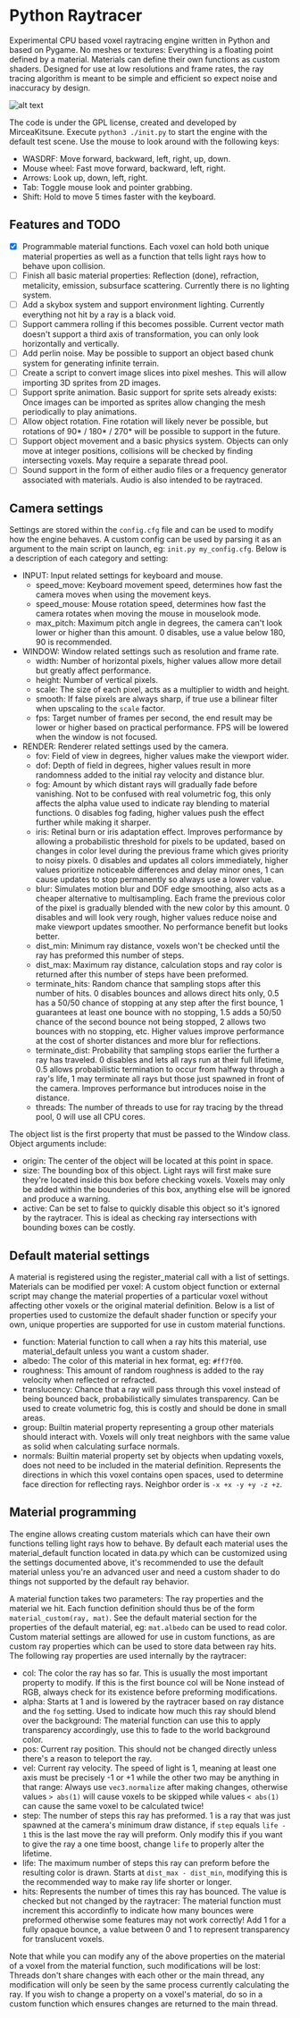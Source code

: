 # Python Raytracer

Experimental CPU based voxel raytracing engine written in Python and based on Pygame. No meshes or textures: Everything is a floating point defined by a material. Materials can define their own functions as custom shaders. Designed for use at low resolutions and frame rates, the ray tracing algorithm is meant to be simple and efficient so expect noise and inaccuracy by design.

![alt text](cover.png)

The code is under the GPL license, created and developed by MirceaKitsune. Execute `python3 ./init.py` to start the engine with the default test scene. Use the mouse to look around with the following keys:

 - WASDRF: Move forward, backward, left, right, up, down.
 - Mouse wheel: Fast move forward, backward, left, right.
 - Arrows: Look up, down, left, right.
 - Tab: Toggle mouse look and pointer grabbing.
 - Shift: Hold to move 5 times faster with the keyboard.

## Features and TODO

  - [x] Programmable material functions. Each voxel can hold both unique material properties as well as a function that tells light rays how to behave upon collision.
  - [ ] Finish all basic material properties: Reflection (done), refraction, metalicity, emission, subsurface scattering. Currently there is no lighting system.
  - [ ] Add a skybox system and support environment lighting. Currently everything not hit by a ray is a black void.
  - [ ] Support cammera rolling if this becomes possible. Current vector math doesn't support a third axis of transformation, you can only look horizontally and vertically.
  - [ ] Add perlin noise. May be possible to support an object based chunk system for generating infinite terrain.
  - [ ] Create a script to convert image slices into pixel meshes. This will allow importing 3D sprites from 2D images.
  - [ ] Support sprite animation. Basic support for sprite sets already exists: Once images can be imported as sprites allow changing the mesh periodically to play animations.
  - [ ] Allow object rotation. Fine rotation will likely never be possible, but rotations of 90* / 180* / 270* will be possible to support in the future.
  - [ ] Support object movement and a basic physics system. Objects can only move at integer positions, collisions will be checked by finding intersecting voxels. May require a separate thread pool.
  - [ ] Sound support in the form of either audio files or a frequency generator associated with materials. Audio is also intended to be raytraced.

## Camera settings

Settings are stored within the `config.cfg` file and can be used to modify how the engine behaves. A custom config can be used by parsing it as an argument to the main script on launch, eg: `init.py my_config.cfg`. Below is a description of each category and setting:

  - INPUT: Input related settings for keyboard and mouse.
    - speed_move: Keyboard movement speed, determines how fast the camera moves when using the movement keys.
    - speed_mouse: Mouse rotation speed, determines how fast the camera rotates when moving the mouse in mouselook mode.
    - max_pitch: Maximum pitch angle in degrees, the camera can't look lower or higher than this amount. 0 disables, use a value below 180, 90 is recommended.
  - WINDOW: Window related settings such as resolution and frame rate.
    - width: Number of horizontal pixels, higher values allow more detail but greatly affect performance.
    - height: Number of vertical pixels.
    - scale: The size of each pixel, acts as a multiplier to width and height.
    - smooth: If false pixels are always sharp, if true use a bilinear filter when upscaling to the `scale` factor.
    - fps: Target number of frames per second, the end result may be lower or higher based on practical performance. FPS will be lowered when the window is not focused.
  - RENDER: Renderer related settings used by the camera.
    - fov: Field of view in degrees, higher values make the viewport wider.
    - dof: Depth of field in degrees, higher values result in more randomness added to the initial ray velocity and distance blur.
    - fog: Amount by which distant rays will gradually fade before vanishing. Not to be confused with real volumetric fog, this only affects the alpha value used to indicate ray blending to material functions. 0 disables fog fading, higher values push the effect further while making it sharper.
    - iris: Retinal burn or iris adaptation effect. Improves performance by allowing a probabilistic threshold for pixels to be updated, based on changes in color level during the previous frame which gives priority to noisy pixels. 0 disables and updates all colors immediately, higher values prioritize noticeable differences and delay minor ones, 1 can cause updates to stop permanently so always use a lower value.
    - blur: Simulates motion blur and DOF edge smoothing, also acts as a cheaper alternative to multisampling. Each frame the previous color of the pixel is gradually blended with the new color by this amount. 0 disables and will look very rough, higher values reduce noise and make viewport updates smoother. No performance benefit but looks better.
    - dist_min: Minimum ray distance, voxels won't be checked until the ray has preformed this number of steps.
    - dist_max: Maximum ray distance, calculation stops and ray color is returned after this number of steps have been preformed.
    - terminate_hits: Random chance that sampling stops after this number of hits. 0 disables bounces and allows direct hits only, 0.5 has a 50/50 chance of stopping at any step after the first bounce, 1 guarantees at least one bounce with no stopping, 1.5 adds a 50/50 chance of the second bounce not being stopped, 2 allows two bounces with no stopping, etc. Higher values improve performance at the cost of shorter distances and more blur for reflections.
    - terminate_dist: Probability that sampling stops earlier the further a ray has traveled. 0 disables and lets all rays run at their full lifetime, 0.5 allows probabilistic termination to occur from halfway through a ray's life, 1 may terminate all rays but those just spawned in front of the camera. Improves performance but introduces noise in the distance.
    - threads: The number of threads to use for ray tracing by the thread pool, 0 will use all CPU cores.

The object list is the first property that must be passed to the Window class. Object arguments include:

  - origin: The center of the object will be located at this point in space.
  - size: The bounding box of this object. Light rays will first make sure they're located inside this box before checking voxels. Voxels may only be added within the bounderies of this box, anything else will be ignored and produce a warning.
  - active: Can be set to false to quickly disable this object so it's ignored by the raytracer. This is ideal as checking ray intersections with bounding boxes can be costly.

## Default material settings

A material is registered using the register_material call with a list of settings. Materials can be modified per voxel: A custom object function or external script may change the material properties of a particular voxel without affecting other voxels or the original material definition. Below is a list of properties used to customize the default shader function or specify your own, unique properties are supported for use in custom material functions.

  - function: Material function to call when a ray hits this material, use material_default unless you want a custom shader. 
  - albedo: The color of this material in hex format, eg: `#ff7f00`.
  - roughness: This amount of random roughness is added to the ray velocity when reflected or refracted.
  - translucency: Chance that a ray will pass through this voxel instead of being bounced back, probabilistically simulates transparency. Can be used to create volumetric fog, this is costly and should be done in small areas.
  - group: Builtin material property representing a group other materials should interact with. Voxels will only treat neighbors with the same value as solid when calculating surface normals.
  - normals: Builtin material property set by objects when updating voxels, does not need to be included in the material definition. Represents the directions in which this voxel contains open spaces, used to determine face direction for reflecting rays. Neighbor order is `-x +x -y +y -z +z`.

## Material programming

The engine allows creating custom materials which can have their own functions telling light rays how to behave. By default each material uses the material_default function located in data.py which can be customized using the settings documented above, it's recommended to use the default material unless you're an advanced user and need a custom shader to do things not supported by the default ray behavior.

A material function takes two parameters: The ray properties and the material we hit. Each function definition should thus be of the form `material_custom(ray, mat)`. See the default material section for the properties of the default material, eg: `mat.albedo` can be used to read color. Custom material settings are allowed for use in custom functions, as are custom ray properties which can be used to store data between ray hits. The following ray properties are used internally by the raytracer:

  - col: The color the ray has so far. This is usually the most important property to modify. If this is the first bounce col will be None instead of RGB, always check for its existence before preforming modifications.
  - alpha: Starts at 1 and is lowered by the raytracer based on ray distance and the `fog` setting. Used to indicate how much this ray should blend over the background: The material function can use this to apply transparency accordingly, use this to fade to the world background color.
  - pos: Current ray position. This should not be changed directly unless there's a reason to teleport the ray.
  - vel: Current ray velocity. The speed of light is 1, meaning at least one axis must be precisely -1 or +1 while the other two may be anything in that range: Always use `vec3.normalize` after making changes, otherwise values `> abs(1)` will cause voxels to be skipped while values `< abs(1)` can cause the same voxel to be calculated twice!
  - step: The number of steps this ray has preformed. 1 is a ray that was just spawned at the camera's minimum draw distance, if `step` equals `life - 1` this is the last move the ray will preform. Only modify this if you want to give the ray a one time boost, change `life` to properly alter the lifetime.
  - life: The maximum number of steps this ray can preform before the resulting color is drawn. Starts at `dist_max - dist_min`, modifying this is the recommended way to make ray life shorter or longer.
  - hits: Represents the number of times this ray has bounced. The value is checked but not changed by the raytracer: The material function must increment this accordinfly to indicate how many bounces were preformed otherwise some features may not work correctly! Add 1 for a fully opaque bounce, a value between 0 and 1 to represent transparency for translucent voxels.

Note that while you can modify any of the above properties on the material of a voxel from the material function, such modifications will be lost: Threads don't share changes with each other or the main thread, any modification will only be seen by the same process currently calculating the ray. If you wish to change a property on a voxel's material, do so in a custom function which ensures changes are returned to the main thread.
